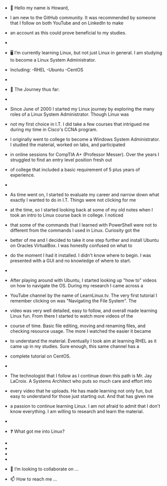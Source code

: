 - 👋 Hello my name is Howard, 
- I am new to the GitHub community. It was recommended by someone that I follow on both YouTube and on LinkedIn to make 
- an account as this could prove beneficial to my studies.
- 
- 🖥 I’m currently learning Linux, but not just Linux in general. I am studying to become a Linux System Administrator. 
- Including:    -RHEL   -Ubuntu   -CentOS 
- 
- 🚶‍ ️The Journey thus far:
- 
- Since June of 2000 I started my Linux journey by exploring the many roles of a Linux System Administrator. Though Linux was 
- not my first choice in I.T. I did take a few courses that intrigued me during my time in Cisco's CCNA program. 
- I originally went to college to become a Windows System Administrator. I studied the material, worked on labs, and participated
- in online sessions for CompTIA A+ (Professor Messer). Over the years I struggled to find an entry level position fresh out 
- of college that included a basic requirement of 5 plus years of experience.
- 
- As time went on, I started to evaluate my career and narrow down what exactly I wanted to do in I.T. Things were not clicking for me
- at the time, so I started looking back at some of my old notes when I took an intro to Linux course back in college. I noticed
- that some of the commands that I learned with PowerShell were not to different from the commands I used in Linux. Curiosity got the
- better of me and I decided to take it one step further and install Ubuntu on Oracles VirtualBox. I was honestly confused on what to 
- do the moment I had it installed. I didn't know where to begin. I was presented with a GUI and no knowledge of where to start. 
- 
- After playing around with Ubuntu, I started looking up "how to" videos on how to navigate the OS. During my research I came across a 
- YouTube channel by the name of LearnLinux.tv. The very first tutorial I remember clicking on was "Navigating the File System". The 
- video was very well detailed, easy to follow, and overall made learning Linux fun. From there I started to watch more videos of the 
- course of time. Basic file editing, moving and renaming files, and checking resource usage. The more I watched the easier it became
- to understand the material. Eventually I took aim at learning RHEL as it came up in my studies. Sure enough, this same channel has a
- complete tutorial on CentOS. 
- 
- The technologist that I follow as I continue down this path is Mr. Jay LaCroix. A Systems Architect who puts so much care and effort into 
- every video that he uploads. He has made learning not only fun, but easy to understand for those just starting out. And that has given me
- a passion to continue learning Linux. I am not afraid to admit that I don't know everything. I am willing to research and learn the material.
- 
- ❓ What got me into Linux?
-
- 
- 
-  

- 💞 I’m looking to collaborate on ...
- 📫 How to reach me ...

<!---
HBStacey/HBStacey is a ✨ special ✨ repository because its `README.md` (this file) appears on your GitHub profile.
You can click the Preview link to take a look at your changes.
--->
